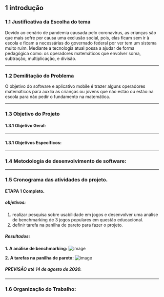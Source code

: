 ## 1 introdução

### 1.1 Justificativa da Escolha do tema
Devido ao cenário de pandemia causada pelo coronavírus, as crianças são que mais sofre por causa uma exclusão social, pois, elas ficam sem ir à escola e ficam a necessárias do governado federal por ver tem um sistema muito ruim.
Mediante a tecnologia atual possa a ajudar de forma pedagógica como: os operadores matemáticos que envolver soma, subtração, multiplicação, e divisão.

***

### 1.2 Demilitação do Problema
O objetivo do software e aplicativo mobile é trazer alguns operadores matemáticos para auxlia as crianças ou jovens que não estão  ou estão na escola para não pedir o fundamento na matemática.
***
### 1.3 Objetivo do Projeto
#### 1.3.1 Objetivo Geral:

***

#### 1.3.1 Objetivos Específicos:

***
### 1.4 Metodologia de desenvolvimento de software:
***

### 1.5 Cronograma das atividades do projeto.
#### ETAPA 1 Completo.
##### objetivos:
1. realizar pesquisa sobre usabilidade em jogos e desenvolver uma análise de benchmarking de 3 jogos populares em questão educacional.
2. definir tarefa na panilha de pareto para fazer o projeto.

##### Resultados:
**1. A análise de benchmarking:**
![image](https://github.com/guimaraesprogramador/desafio-IA/blob/master/documenta%C3%A7%C3%A3o/analise%20de%20benchmarking.png)

**2. A tarefas na panilha de pareto:**
![image](https://github.com/guimaraesprogramador/desafio-IA/blob/master/documenta%C3%A7%C3%A3o/PARETO-pagina%20inicial.png) 
##### PREVISÃO até 14 de agosto de 2020.

***
### 1.6 Organização do Trabalho: 